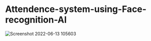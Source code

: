 # Attendence-system-using-Face-recognition-AI
![Screenshot 2022-06-13 105603](https://user-images.githubusercontent.com/65895863/215205040-9d61940c-a64c-4c5c-b32c-f49983fe1e18.png)
